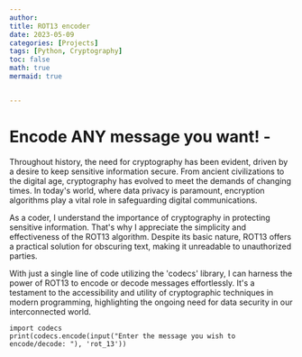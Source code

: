 ```yaml
---
author: 
title: ROT13 encoder
date: 2023-05-09
categories: [Projects]
tags: [Python, Cryptography]
toc: false
math: true
mermaid: true


---
```

# Encode ANY message you want! - 

Throughout history, the need for cryptography has been evident, driven by a desire to keep sensitive information secure. From ancient civilizations to the digital age, cryptography has evolved to meet the demands of changing times. In today's world, where data privacy is paramount, encryption algorithms play a vital role in safeguarding digital communications.

As a coder, I understand the importance of cryptography in protecting sensitive information. That's why I appreciate the simplicity and effectiveness of the ROT13 algorithm. Despite its basic nature, ROT13 offers a practical solution for obscuring text, making it unreadable to unauthorized parties.

With just a single line of code utilizing the 'codecs' library, I can harness the power of ROT13 to encode or decode messages effortlessly. It's a testament to the accessibility and utility of cryptographic techniques in modern programming, highlighting the ongoing need for data security in our interconnected world.

```
import codecs
print(codecs.encode(input("Enter the message you wish to encode/decode: "), 'rot_13'))
```